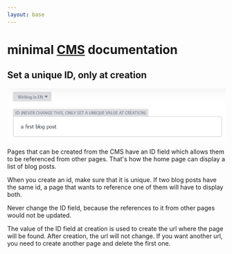 ```yaml
---
layout: base
---
```

# minimal [CMS](/admin/) documentation

## Set a unique ID, only at creation
![id field](id-field.png)

Pages that can be created from the CMS have an ID field which allows them to be referenced from other pages. That's how the home page can display a list of blog posts.

When you create an id, make sure that it is unique. If two blog posts have the same id, a page that wants to reference one of them will have to display both.

Never change the ID field, because the references to it from other pages would not be updated.

The value of the ID field at creation is used to create the url where the page will be found. After creation, the url will not change. If you want another url, you need to create another page and delete the first one.

